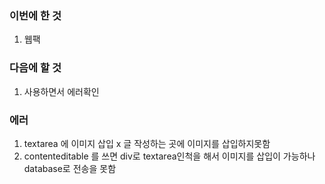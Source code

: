 ### 이번에 한 것

1. 웹팩

### 다음에 할 것

1. 사용하면서 에러확인

### 에러

1. textarea 에 이미지 삽입 x 글 작성하는 곳에 이미지를 삽입하지못함
2. contenteditable 를 쓰면 div로 textarea인척을 해서 이미지를 삽입이 가능하나 database로 전송을 못함
